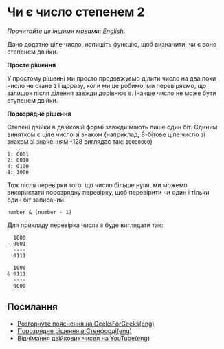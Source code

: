 # Чи є число степенем 2

_Прочитайте це іншими мовами:_
[_English_](README.md).

Дано додатне ціле число, напишіть функцію, щоб визначити, чи є воно
степенем двійки.

**Просте рішення**

У простому рішенні ми просто продовжуємо ділити число на два
поки число не стане `1` і щоразу, коли ми це робимо, ми
перевіряємо, що залишок після ділення завжди дорівнює `0`. Інакше число не може бути ступенем двійки.

**Порозрядне рішення**

Степені двійки в двійковій формі завжди мають лише один біт.
Єдиним винятком є ціле число зі знаком (наприклад, 8-бітове
ціле число зі знаком зі значенням -128 виглядає так: `10000000`)

```
1: 0001
2: 0010
4: 0100
8: 1000
```

Тож після перевірки того, що число більше нуля,
ми можемо використати порозрядну перевірку, щоб перевірити чи один і тільки один біт записаний.

```
number & (number - 1)
```

Для прикладу перевірка числа `8` буде виглядати так:
```
  1000
- 0001
  ----
  0111

  1000
& 0111
  ----
  0000
```

## Посилання

- [Розгорнуте пояснення на GeeksForGeeks(eng)](https://www.geeksforgeeks.org/program-to-find-whether-a-no-is-power-of-two/)
- [Порозрядне рішення в Стенфорді(eng)](http://www.graphics.stanford.edu/~seander/bithacks.html#DetermineIfPowerOf2)
- [Віднімання двійкових чисел на YouTube(eng)](https://www.youtube.com/watch?v=S9LJknZTyos&t=0s&list=PLLXdhg_r2hKA7DPDsunoDZ-Z769jWn4R8&index=66)

